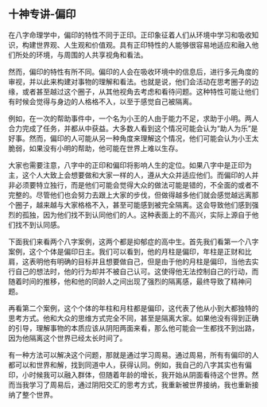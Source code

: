 ## 十神专讲-偏印

在八字命理学中，偏印的特性不同于正印。正印象征着人们从环境中学习和吸收知识，构建世界观、人生观和价值观。具有正印特性的人能够很容易地适应和融入他们所处的环境，与周围的人共享视角和看法。

然而，偏印的特性有所不同。偏印的人会在吸收环境中的信息后，进行多元角度的审视，并以此来构建对事物的理解和看法。也就是说，他们会活动在思考圈子的边缘，或者甚至越过这个圈子，从其他视角去考虑和看待问题。这种特性可能让他们有时候会觉得与身边的人格格不入，以至于感觉自己被隔离。

例如，在一次的帮助事件中，一个名为小王的人由于能力不足，求助于小明。两人合力完成了任务，并都从中获益。大多数人看到这个情况可能会认为“助人为乐”是好事。然而，偏印的人可能从另一种角度来理解这个情况，他们可能会认为小王太脆弱，如果没有小明的帮助，他可能在世界上难以生存。

大家也需要注意，八字中的正印和偏印将影响人生的定位。如果八字中是正印为主，这个人大致上会想要做和大家一样的人，遵从大众并适应他们。而偏印的人并非必须要特立独行，而是他们可能会觉得大众的做法可能是错的，不全面的或者不完整的。尽管他们也会努力去跟上大家的步伐，但做得越多他们就会感觉越远离那个圈子，越来越与大家格格不入，甚至可能感到被完全隔离。这会导致他们感到强烈的孤独，因为他们找不到认同他们的人。这种表面上的不高兴，实际上源自于他们找不到认同感。

下面我们来看两个八字案例，这两个都是抑郁症的高中生。首先我们看第一个八字案例，这个个体是偏印日主。我们可以看到，他的月柱是偏印，年柱是正财和比肩，这表明他有明确的目标并且想要做自己，但是由于他的月柱是偏印，当他去实行自己的想法时，他的行为却并不被自己认可。这使得他无法控制自己的行动，而随着时间的推移，他和他的同龄人之间出现了强烈的隔离感，最终导致了精神问题。

再看第二个案例，这个个体的年柱和月柱都是偏印，这代表了他从小到大都独特的思考方式。他和大众的思维方式完全不同，甚至是隔离大家。如果他没有得到正确的引导，理解事物的本质应该从阴阳两面来看，那么他可能会一生都找不到出路，因为他隔离这个世界已经太长时间了。

有一种方法可以解决这个问题，那就是通过学习周易。通过周易，所有有偏印的人都可以和世界和解，找到同道中人，获得认同。例如，我自己的八字其实也有偏印，小时候我可以融入群体，但随着年龄的增长，我开始从阴面看待这个世界。然而当我学习了周易后，通过阴阳交汇的思考方式，我重新被世界接纳，我也重新接纳了整个世界。